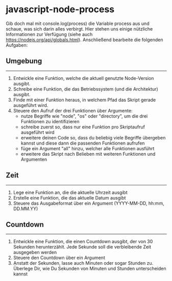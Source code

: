# javascript-node-process

Gib doch mal mit console.log(process) die Variable process aus und schaue, was sich darin alles verbirgt. Hier stehen uns einige nützliche Informationen zur Verfügung (siehe auch https://nodejs.org/api/globals.html). Anschließend bearbeite die folgenden Aufgaben:

## Umgebung

---

1. Entwickle eine Funktion, welche die aktuell genutzte Node-Version ausgibt.
2. Schreibe eine Funktion, die das Betriebssystem (und die Architektur) ausgibt.
3. Finde mit einer Funktion heraus, in welchem Pfad das Skript gerade ausgeführt wird.
4. Steuere den Aufruf der drei Funktionen über Argumente:
    - nutze Begriffe wie "node", "os" oder "directory", um die drei Funktionen zu identifizieren
    - schreibe zuerst so, dass nur eine Funktion pro Skriptaufruf ausgeführt wird
    - erweitere deinen Code so, dass du beliebig viele Begriffe übergeben kannst und diese dann die passenden Funktionen aufrufen
    - füge ein Argument "all" hinzu, welcher alle Funktionen ausführt
    - erweitere das Skript nach Belieben mit weiteren Funktionen und Argumenten

## Zeit

---

1. Lege eine Funktion an, die die aktuelle Uhrzeit ausgibt
2. Erstelle eine Funktion, die das aktuelle Datum ausgibt
3. Steuere das Ausgabeformat über ein Argument (YYYY-MM-DD, hh:mm, DD.MM.YY)

## Countdown

---

1. Entwickle eine Funktion, die einen Countdown ausgibt, der von 30 Sekunden herunterzählt. Jede Sekunde soll die verbleibende Zeit ausgegeben werden
2. Steuere den Countdown über ein Argument
3. Anstatt der Sekunden, lasse auch Minuten oder sogar Stunden zu. Überlege Dir, wie Du Sekunden von Minuten und Stunden unterscheiden kannst
